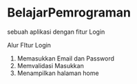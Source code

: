 # BelajarPemrograman
sebuah aplikasi dengan fitur Login

Alur FItur Login
1. Memasukkan Email dan Password
2. Memvalidasi Masukkan
5. Menampilkan halaman home
